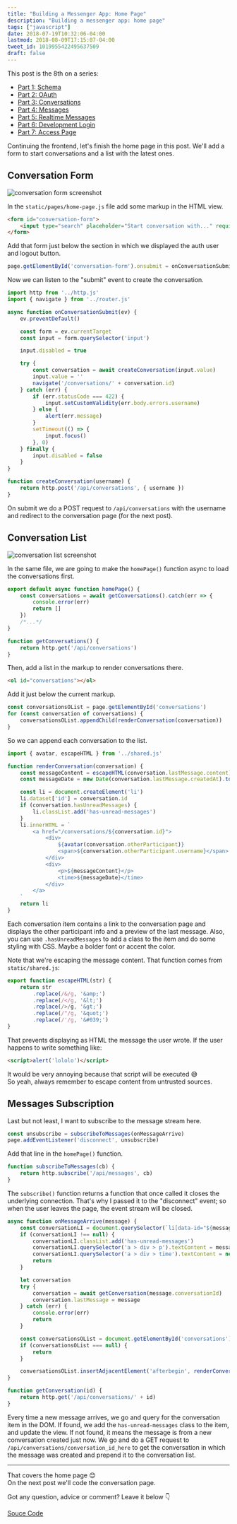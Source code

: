 ```yaml
---
title: "Building a Messenger App: Home Page"
description: "Building a messenger app: home page"
tags: ["javascript"]
date: 2018-07-19T10:32:06-04:00
lastmod: 2018-08-09T17:15:07-04:00
tweet_id: 1019955422495637509
draft: false
---
```


This post is the 8th on a series:

- [Part 1: Schema](/posts/go-messenger-schema/)
- [Part 2: OAuth](/posts/go-messenger-oauth/)
- [Part 3: Conversations](/posts/go-messenger-conversations/)
- [Part 4: Messages](/posts/go-messenger-messages/)
- [Part 5: Realtime Messages](/posts/go-messenger-realtime-messages/)
- [Part 6: Development Login](/posts/go-messenger-dev-login/)
- [Part 7: Access Page](/posts/go-messenger-access-page/)

Continuing the frontend, let's finish the home page in this post. We'll add a form to start conversations and a list with the latest ones.

## Conversation Form

![conversation form screenshot](/img/go-messenger-home-page/conversation-form.png)

In the `static/pages/home-page.js` file add some markup in the HTML view.

```html
<form id="conversation-form">
    <input type="search" placeholder="Start conversation with..." required>
</form>
```

Add that form just below the section in which we displayed the auth user and logout button.

```js
page.getElementById('conversation-form').onsubmit = onConversationSubmit
```

Now we can listen to the "submit" event to create the conversation.

```js
import http from '../http.js'
import { navigate } from '../router.js'

async function onConversationSubmit(ev) {
    ev.preventDefault()

    const form = ev.currentTarget
    const input = form.querySelector('input')

    input.disabled = true

    try {
        const conversation = await createConversation(input.value)
        input.value = ''
        navigate('/conversations/' + conversation.id)
    } catch (err) {
        if (err.statusCode === 422) {
            input.setCustomValidity(err.body.errors.username)
        } else {
            alert(err.message)
        }
        setTimeout(() => {
            input.focus()
        }, 0)
    } finally {
        input.disabled = false
    }
}

function createConversation(username) {
    return http.post('/api/conversations', { username })
}
```

On submit we do a POST request to `/api/conversations` with the username and redirect to the conversation page (for the next post).

## Conversation List

![conversation list screenshot](/img/go-messenger-home-page/conversation-list.png)

In the same file, we are going to make the `homePage()` function async to load the conversations first.

```js
export default async function homePage() {
    const conversations = await getConversations().catch(err => {
        console.error(err)
        return []
    })
    /*...*/
}

function getConversations() {
    return http.get('/api/conversations')
}
```

Then, add a list in the markup to render conversations there.

```html
<ol id="conversations"></ol>
```

Add it just below the current markup.

```js
const conversationsOList = page.getElementById('conversations')
for (const conversation of conversations) {
    conversationsOList.appendChild(renderConversation(conversation))
}
```

So we can append each conversation to the list.

```js
import { avatar, escapeHTML } from '../shared.js'

function renderConversation(conversation) {
    const messageContent = escapeHTML(conversation.lastMessage.content)
    const messageDate = new Date(conversation.lastMessage.createdAt).toLocaleString()

    const li = document.createElement('li')
    li.dataset['id'] = conversation.id
    if (conversation.hasUnreadMessages) {
        li.classList.add('has-unread-messages')
    }
    li.innerHTML = `
        <a href="/conversations/${conversation.id}">
            <div>
                ${avatar(conversation.otherParticipant)}
                <span>${conversation.otherParticipant.username}</span>
            </div>
            <div>
                <p>${messageContent}</p>
                <time>${messageDate}</time>
            </div>
        </a>
    `
    return li
}
```

Each conversation item contains a link to the conversation page and displays the other participant info and a preview of the last message. Also, you can use `.hasUnreadMessages` to add a class to the item and do some styling with CSS. Maybe a bolder font or accent the color.

Note that we're escaping the message content. That function comes from `static/shared.js`:

```js
export function escapeHTML(str) {
    return str
        .replace(/&/g, '&amp;')
        .replace(/</g, '&lt;')
        .replace(/>/g, '&gt;')
        .replace(/"/g, '&quot;')
        .replace(/'/g, '&#039;')
}
```

That prevents displaying as HTML the message the user wrote. If the user happens to write something like:

```html
<script>alert('lololo')</script>
```

It would be very annoying because that script will be executed 😅
<br>
So yeah, always remember to escape content from untrusted sources.

## Messages Subscription

Last but not least, I want to subscribe to the message stream here.

```js
const unsubscribe = subscribeToMessages(onMessageArrive)
page.addEventListener('disconnect', unsubscribe)
```

Add that line in the `homePage()` function.

```js
function subscribeToMessages(cb) {
    return http.subscribe('/api/messages', cb)
}
```

The `subscribe()` function returns a function that once called it closes the underlying connection. That's why I passed it to the "disconnect" event; so when the user leaves the page, the event stream will be closed.

```js
async function onMessageArrive(message) {
    const conversationLI = document.querySelector(`li[data-id="${message.conversationId}"]`)
    if (conversationLI !== null) {
        conversationLI.classList.add('has-unread-messages')
        conversationLI.querySelector('a > div > p').textContent = message.content
        conversationLI.querySelector('a > div > time').textContent = new Date(message.createdAt).toLocaleString()
        return
    }

    let conversation
    try {
        conversation = await getConversation(message.conversationId)
        conversation.lastMessage = message
    } catch (err) {
        console.error(err)
        return
    }

    const conversationsOList = document.getElementById('conversations')
    if (conversationsOList === null) {
        return
    }

    conversationsOList.insertAdjacentElement('afterbegin', renderConversation(conversation))
}

function getConversation(id) {
    return http.get('/api/conversations/' + id)
}
```

Every time a new message arrives, we go and query for the conversation item in the DOM. If found, we add the `has-unread-messages` class to the item, and update the view. If not found, it means the message is from a new conversation created just now. We go and do a GET request to `/api/conversations/conversation_id_here` to get the conversation in which the message was created and prepend it to the conversation list.

---

That covers the home page 😊
<br>
On the next post we'll code the conversation page.

Got any question, advice or comment? Leave it below 👇

[Souce Code](https://github.com/nicolasparada/go-messenger-demo)
